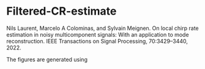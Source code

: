 # Filtered-CR-estimate

Nils Laurent, Marcelo A Colominas, and Sylvain Meignen. On local chirp rate estimation in noisy multicomponent
signals: With an application to mode reconstruction. IEEE Transactions on Signal Processing, 70:3429–3440, 2022.

The figures are generated using 
